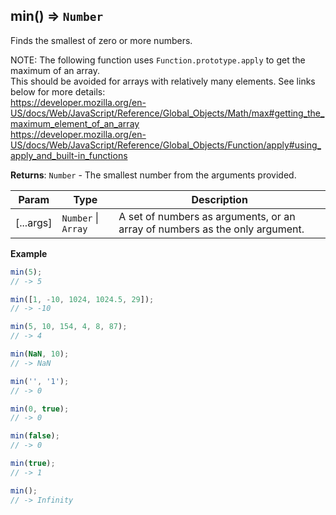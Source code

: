 <a name="min"></a>

## min() ⇒ <code>Number</code>
Finds the smallest of zero or more numbers.

NOTE: The following function uses `Function.prototype.apply` to get the maximum of an array.  
This should be avoided for arrays with relatively many elements. See links below for more details:  
https://developer.mozilla.org/en-US/docs/Web/JavaScript/Reference/Global_Objects/Math/max#getting_the_maximum_element_of_an_array  
https://developer.mozilla.org/en-US/docs/Web/JavaScript/Reference/Global_Objects/Function/apply#using_apply_and_built-in_functions

**Returns**: <code>Number</code> - The smallest number from the arguments provided.  

| Param | Type | Description |
| --- | --- | --- |
| [...args] | <code>Number</code> \| <code>Array</code> | A set of numbers as arguments, or an array of numbers as the only argument. |

**Example**  
```js
min(5);
// -> 5

min([1, -10, 1024, 1024.5, 29]);
// -> -10

min(5, 10, 154, 4, 8, 87);
// -> 4

min(NaN, 10);
// -> NaN

min('', '1');
// -> 0

min(0, true);
// -> 0

min(false);
// -> 0

min(true);
// -> 1

min();
// -> Infinity
```
